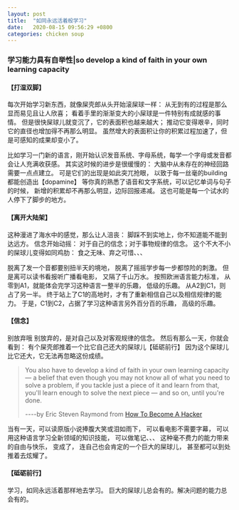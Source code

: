 ```yaml
---
layout: post
title:  "如同永远活着般学习"
date:   2020-08-15 09:56:29 +0800
categories: chicken soup
---
```


### 学习能力具有自举性|so develop a kind of faith in your own learning capacity

#### 【打湿双脚】

 每次开始学习新东西，就像屎壳郎从头开始滚屎球一样： 从无到有的过程是那么显而易见且让人欣喜； 看着手里的渐渐变大的小屎球是一件特别有成就感的事情。 但是很快屎球儿就变沉了，它的表面积也越来越大； 推动它变得艰辛，同时它的直径也增加得不再那么明显。 虽然增大的表面积让你的积累过程加速了，但是可感知的成果却变小了。

比如学习一门新的语言，刚开始认识发音系统、字母系统，每学一个字母或发音都会让人充满收获感。 其实这时候的进步是很缓慢的： 大脑中从未存在的神经回路需要一点点建立。 可是它们的出现是如此突兀抢眼， 以致于每一丝毫的building都能创造出【dopamine】 等你真的熟悉了语音和文字系统，可以记忆单词与句子的时候， 新增的积累却不再那么明显，边际回报递减。 这也可能是每一个试水的人停下了脚步的地方。

#### 【离开大陆架】

这种漫进了海水中的感觉，那么让人沮丧： 脚踩不到实地上，你不知道能不能到达远方。 信念开始动摇： 对于自己的信念；对于事物规律的信念。 这个不大不小的屎球儿变得如同鸡肋： 食之无味、弃之可惜、、、

脱离了发一个音都要别扭半天的境地， 脱离了摇摇学步每一步都惊险的刺激。 但是离可以读书看报听广播看电影， 又隔了千山万水。 按照欧洲语言能力标准， 从零到A1，就能体会完学习这种语言一整半的乐趣， 低级的乐趣。 从A2到C1，则占了另一半。 终于站上了C1的高地时，才有了重新相信自己以及相信规律的能力。 于是，C1到C2，占据了学习这种语言另外百分百的乐趣， 高级的乐趣。

#### 【信念】

别放弃哦 别放弃的，是对自己以及对客观规律的信念。 然后有那么一天，你就会看到： 有个屎壳郎推着一个比它自己还大的屎球儿【砥砺前行】 因为这个屎球儿比它还大，它无法再忽略这份成绩。

> You also have to develop a kind of faith in your own learning capacity — a belief that even though you may not know all of what you need to solve a problem, if you tackle just a piece of it and learn from that, you'll learn enough to solve the next piece — and so on, until you're done.
>
> ----by Eric Steven Raymond from [How To Become A Hacker]
>
> [How To Become A Hacker]: http://catb.org/~esr/faqs/hacker-howto.html

当有一天，可以读原版小说捧腹大笑或泪如雨下， 可以看电影不需要字幕， 可以用这种语言学习全新领域的知识技能， 可以做笔记、、、 这种毫不费力的能力带来的自由与快乐， 变成了， 连自己也会肯定的一个巨大的屎球儿， 甚至都可以到处推着去炫耀了。

#### 【砥砺前行】

学习，如同永远活着那样地去学习。 巨大的屎球儿总会有的。解决问题的能力总会有的。